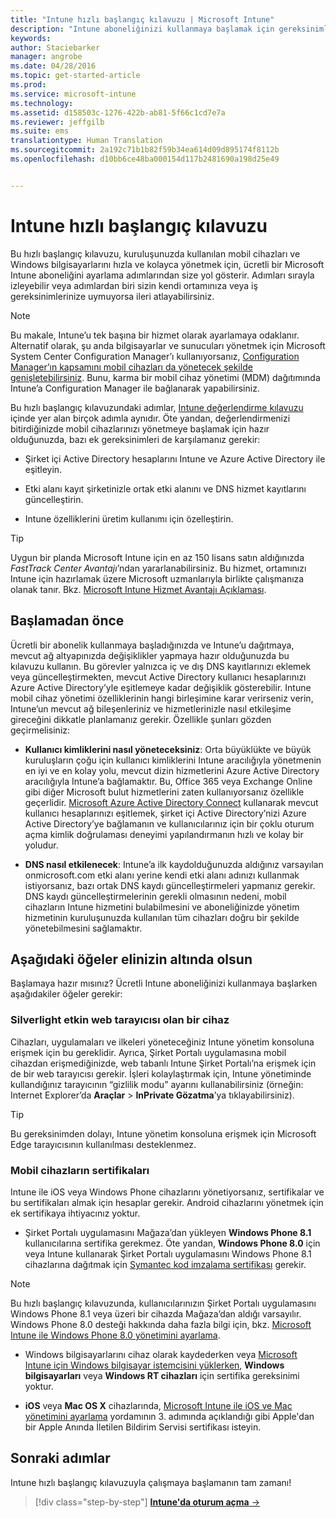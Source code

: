 ```yaml
---
title: "Intune hızlı başlangıç kılavuzu | Microsoft Intune"
description: "Intune aboneliğinizi kullanmaya başlamak için gereksinimler ve önkoşullar"
keywords: 
author: Staciebarker
manager: angrobe
ms.date: 04/28/2016
ms.topic: get-started-article
ms.prod: 
ms.service: microsoft-intune
ms.technology: 
ms.assetid: d158503c-1276-422b-ab81-5f66c1cd7e7a
ms.reviewer: jeffgilb
ms.suite: ems
translationtype: Human Translation
ms.sourcegitcommit: 2a192c71b1b82f59b34ea614d09d895174f8112b
ms.openlocfilehash: d10bb6ce48ba000154d117b2481690a198d25e49


---
```



# Intune hızlı başlangıç kılavuzu
Bu hızlı başlangıç kılavuzu, kuruluşunuzda kullanılan mobil cihazları ve Windows bilgisayarlarını hızla ve kolayca yönetmek için, ücretli bir Microsoft Intune aboneliğini ayarlama adımlarından size yol gösterir. Adımları sırayla izleyebilir veya adımlardan biri sizin kendi ortamınıza veya iş gereksinimlerinize uymuyorsa ileri atlayabilirsiniz.

>[!NOTE]
>Bu makale, Intune’u tek başına bir hizmet olarak ayarlamaya odaklanır. Alternatif olarak, şu anda bilgisayarlar ve sunucuları yönetmek için Microsoft System Center Configuration Manager’ı kullanıyorsanız, [Configuration Manager’ın kapsamını mobil cihazları da yönetecek şekilde genişletebilirsiniz](https://technet.microsoft.com/library/jj884158.aspx). Bunu, karma bir mobil cihaz yönetimi (MDM) dağıtımında Intune’a Configuration Manager ile bağlanarak yapabilirsiniz.

Bu hızlı başlangıç kılavuzundaki adımlar, [Intune değerlendirme kılavuzu](/intune/understand-explore/get-started-with-a-30-day-trial-of-microsoft-intune) içinde yer alan birçok adımla aynıdır. Öte yandan, değerlendirmenizi bitirdiğinizde mobil cihazlarınızı yönetmeye başlamak için hazır olduğunuzda, bazı ek gereksinimleri de karşılamanız gerekir:

-   Şirket içi Active Directory hesaplarını Intune ve Azure Active Directory ile eşitleyin.

-   Etki alanı kayıt şirketinizle ortak etki alanını ve DNS hizmet kayıtlarını güncelleştirin.

-   Intune özelliklerini üretim kullanımı için özelleştirin.

>[!TIP]
>Uygun bir planda Microsoft Intune için en az 150 lisans satın aldığınızda *FastTrack Center Avantajı*’ndan yararlanabilirsiniz. Bu hizmet, ortamınızı Intune için hazırlamak üzere Microsoft uzmanlarıyla birlikte çalışmanıza olanak tanır. Bkz. [Microsoft Intune Hizmet Avantajı Açıklaması](https://technet.microsoft.com/library/mt228265.aspx).


## Başlamadan önce
Ücretli bir abonelik kullanmaya başladığınızda ve Intune’u dağıtmaya, mevcut ağ altyapınızda değişiklikler yapmaya hazır olduğunuzda bu kılavuzu kullanın. Bu görevler yalnızca iç ve dış DNS kayıtlarınızı eklemek veya güncelleştirmekten, mevcut Active Directory kullanıcı hesaplarınızı Azure Active Directory’yle eşitlemeye kadar değişiklik gösterebilir. Intune mobil cihaz yönetimi özelliklerinin hangi birleşimine karar verirseniz verin, Intune’un mevcut ağ bileşenleriniz ve hizmetlerinizle nasıl etkileşime gireceğini dikkatle planlamanız gerekir. Özellikle şunları gözden geçirmelisiniz:

-   **Kullanıcı kimliklerini nasıl yöneteceksiniz**: Orta büyüklükte ve büyük kuruluşların çoğu için kullanıcı kimliklerini Intune aracılığıyla yönetmenin en iyi ve en kolay yolu, mevcut dizin hizmetlerini Azure Active Directory aracılığıyla Intune’a bağlamaktır. Bu, Office 365 veya Exchange Online gibi diğer Microsoft bulut hizmetlerini zaten kullanıyorsanız özellikle geçerlidir. [Microsoft Azure Active Directory Connect](https://www.microsoft.com/download/details.aspx?id=47594) kullanarak mevcut kullanıcı hesaplarınızı eşitlemek, şirket içi Active Directory’nizi Azure Active Directory’ye bağlamanın ve kullanıcılarınız için bir çoklu oturum açma kimlik doğrulaması deneyimi yapılandırmanın hızlı ve kolay bir yoludur.

-   **DNS nasıl etkilenecek**: Intune’a ilk kaydolduğunuzda aldığınız varsayılan onmicrosoft.com etki alanı yerine kendi etki alanı adınızı kullanmak istiyorsanız, bazı ortak DNS kaydı güncelleştirmeleri yapmanız gerekir. DNS kaydı güncelleştirmelerinin gerekli olmasının nedeni, mobil cihazların Intune hizmetini bulabilmesini ve aboneliğinizde yönetim hizmetinin kuruluşunuzda kullanılan tüm cihazları doğru bir şekilde yönetebilmesini sağlamaktır.

## Aşağıdaki öğeler elinizin altında olsun
Başlamaya hazır mısınız? Ücretli Intune aboneliğinizi kullanmaya başlarken aşağıdakiler öğeler gerekir:

### Silverlight etkin web tarayıcısı olan bir cihaz
Cihazları, uygulamaları ve ilkeleri yöneteceğiniz Intune yönetim konsoluna erişmek için bu gereklidir. Ayrıca, Şirket Portalı uygulamasına mobil cihazdan erişmediğinizde, web tabanlı Intune Şirket Portalı’na erişmek için de bir web tarayıcısı gerekir. İşleri kolaylaştırmak için, Intune yönetiminde kullandığınız tarayıcının “gizlilik modu” ayarını kullanabilirsiniz (örneğin: Internet Explorer’da **Araçlar** &gt; **InPrivate Gözatma**’ya tıklayabilirsiniz).

>[!TIP]
>Bu gereksinimden dolayı, Intune yönetim konsoluna erişmek için Microsoft Edge tarayıcısının kullanılması desteklenmez.


### Mobil cihazların sertifikaları
Intune ile iOS veya Windows Phone cihazlarını yönetiyorsanız, sertifikalar ve bu sertifikaları almak için hesaplar gerekir. Android cihazlarını yönetmek için ek sertifikaya ihtiyacınız yoktur.

- Şirket Portalı uygulamasını Mağaza’dan yükleyen **Windows Phone 8.1** kullanıcılarına sertifika gerekmez. Öte yandan, **Windows Phone 8.0** için veya Intune kullanarak Şirket Portalı uygulamasını Windows Phone 8.1 cihazlarına dağıtmak için [Symantec kod imzalama sertifikası](https://products.websecurity.symantec.com/orders/enrollment/microsoftCert.do) gerekir.

>[!NOTE]
>Bu hızlı başlangıç kılavuzunda, kullanıcılarınızın Şirket Portalı uygulamasını Windows Phone 8.1 veya üzeri bir cihazda Mağaza’dan aldığı varsayılır. Windows Phone 8.0 desteği hakkında daha fazla bilgi için, bkz. [Microsoft Intune ile Windows Phone 8.0 yönetimini ayarlama](/Intune/deploy-use/set-up-windows-phone-8.0-management-with-microsoft-intune).

- Windows bilgisayarlarını cihaz olarak kaydederken veya [Microsoft Intune için Windows bilgisayar istemcisini yüklerken](/intune/deploy-use/install-the-windows-pc-client-with-microsoft-intune), **Windows bilgisayarları** veya **Windows RT cihazları** için sertifika gereksinimi yoktur.

- **iOS** veya **Mac OS X** cihazlarında, [Microsoft Intune ile iOS ve Mac yönetimini ayarlama](/intune/deploy-use/set-up-ios-and-mac-management-with-microsoft-intune) yordamının 3. adımında açıklandığı gibi Apple'dan bir Apple Anında İletilen Bildirim Servisi sertifikası isteyin.

## Sonraki adımlar
Intune hızlı başlangıç kılavuzuyla çalışmaya başlamanın tam zamanı!

>[!div class="step-by-step"]
[**Intune'da oturum açma** &rarr;](start-with-a-paid-subscription-to-microsoft-intune-step-1.md)



<!--HONumber=Jul16_HO4-->


